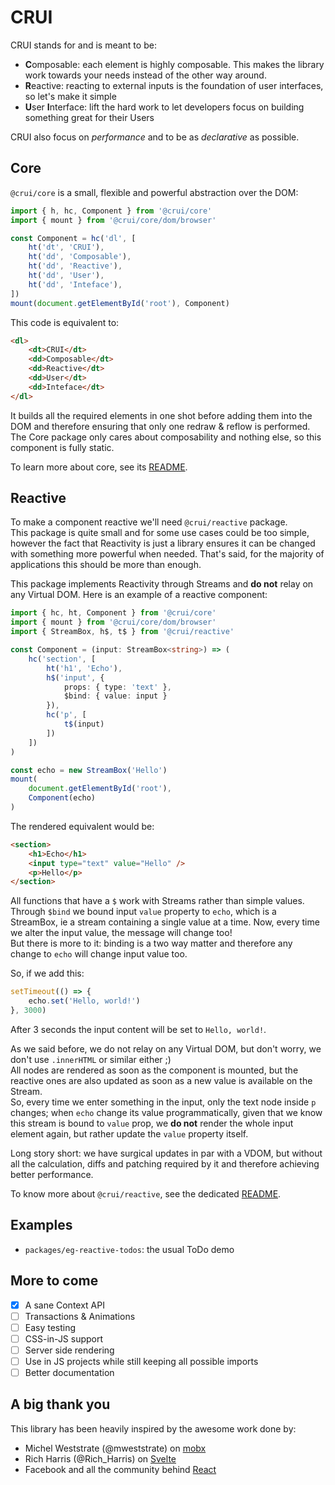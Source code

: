 # CRUI
CRUI stands for and is meant to be:
- **C**omposable: each element is highly composable. This makes the library work towards your needs instead of the other way around.
- **R**eactive: reacting to external inputs is the foundation of user interfaces, so let's make it simple
- **U**ser **I**nterface: lift the hard work to let developers focus on building something great for their Users

CRUI also focus on _performance_ and to be as _declarative_ as possible.

## Core

`@crui/core` is a small, flexible and powerful abstraction over the DOM:

```typescript
import { h, hc, Component } from '@crui/core'
import { mount } from '@crui/core/dom/browser'

const Component = hc('dl', [
    ht('dt', 'CRUI'),
    ht('dd', 'Composable'),
    ht('dd', 'Reactive'),
    ht('dd', 'User'),
    ht('dd', 'Inteface'),
])
mount(document.getElementById('root'), Component)
```

This code is equivalent to:
```html
<dl>
    <dt>CRUI</dt>
    <dd>Composable</dt>
    <dd>Reactive</dt>
    <dd>User</dt>
    <dd>Inteface</dt>
</dl>
```
It builds all the required elements in one shot before adding them into the DOM and therefore ensuring that only one redraw & reflow is performed.  
The Core package only cares about composability and nothing else, so this component is fully static.

To learn more about core, see its [README](packages/core/README.md).

## Reactive
To make a component reactive we'll need `@crui/reactive` package.  
This package is quite small and for some use cases could be too simple, however the fact that Reactivity is just a library ensures it can be changed with something more powerful when needed. That's said, for the majority of applications this should be more than enough.

This package implements Reactivity through Streams and **do not** relay on any Virtual DOM. Here is an example of a reactive component:
```typescript
import { hc, ht, Component } from '@crui/core'
import { mount } from '@crui/core/dom/browser'
import { StreamBox, h$, t$ } from '@crui/reactive'

const Component = (input: StreamBox<string>) => (
    hc('section', [
        ht('h1', 'Echo'),
        h$('input', {
            props: { type: 'text' },
            $bind: { value: input }
        }),
        hc('p', [
            t$(input)
        ])
    ])
)

const echo = new StreamBox('Hello')
mount(
    document.getElementById('root'),
    Component(echo)
)
```

The rendered equivalent would be:
```html
<section>
    <h1>Echo</h1>
    <input type="text" value="Hello" />
    <p>Hello</p>
</section>
```

All functions that have a `$` work with Streams rather than simple values. Through `$bind` we bound input `value` property to `echo`, which is a StreamBox, ie a stream containing a single value at a time. Now, every time we alter the input value, the message will change too!  
But there is more to it: binding is a two way matter and therefore any change to `echo` will change input value too.

So, if we add this:
```typescript
setTimeout(() => {
    echo.set('Hello, world!')
}, 3000)
```
After 3 seconds the input content will be set to `Hello, world!`.

As we said before, we do not relay on any Virtual DOM, but don't worry, we don't use `.innerHTML` or similar either ;)  
All nodes are rendered as soon as the component is mounted, but the reactive ones are also updated as soon as a new value is available on the Stream.  
So, every time we enter something in the input, only the text node inside `p` changes; when `echo` change its value programmatically, given that we know this stream is bound to `value` prop, we **do not** render the whole input element again, but rather update the `value` property itself.

Long story short: we have surgical updates in par with a VDOM, but without all the calculation, diffs and patching required by it and therefore achieving better performance.

To know more about `@crui/reactive`, see the dedicated [README](packages/reactive/README.md).

## Examples
- `packages/eg-reactive-todos`: the usual ToDo demo
## More to come
- [x] A sane Context API
- [ ] Transactions & Animations
- [ ] Easy testing 
- [ ] CSS-in-JS support
- [ ] Server side rendering
- [ ] Use in JS projects while still keeping all possible imports
- [ ] Better documentation

## A big thank you
This library has been heavily inspired by the awesome work done by:
- Michel Weststrate (@mweststrate) on [mobx](https://github.com/mobxjs/mobx)
- Rich Harris (@Rich_Harris) on [Svelte](https://github.com/sveltejs/svelte)
- Facebook and all the community behind [React](https://github.com/facebook/react)